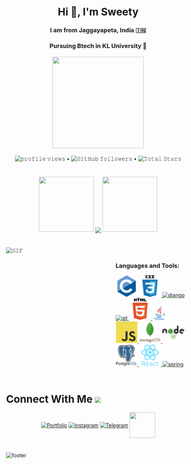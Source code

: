 <h1 align="center">Hi 👋, I'm Sweety</h1>
<h3 align="center">I am from Jaggayapeta, India 🇮🇳</h3>
<h3 align="center">Pursuing Btech in KL University 🏫<br><br><img width="250" height="250" src="https://i.giphy.com/media/FoVzfcqCDSb7zCynOp/giphy.webp"></h3>


<p align="center">
  <img src="https://komarev.com/ghpvc/?username=sweetychowdary414&label=Profile%20views&color=0e75b6&style=flat" alt="𝚙𝚛𝚘𝚏𝚒𝚕𝚎 𝚟𝚒𝚎𝚠𝚜"> •  
  <img alt="𝙶𝚒𝚝𝙷𝚞𝚋 𝚏𝚘𝚕𝚕𝚘𝚠𝚎𝚛𝚜" src="https://img.shields.io/github/followers/sweetychowdary414?label=Followers&style=social"> •   
  <img src="https://img.shields.io/github/stars/sweetychowdary414?label=Stars" alt="𝚃𝚘𝚝𝚊𝚕 𝚂𝚝𝚊𝚛𝚜">
</p>

<h1 dir="auto"></h1>


  <p align="center">
  <a>
    <img height="150" width="150" src="https://github.com/chsaiujwal/chsaiujwal/blob/main/left.webp">
    <img align="center" src="https://github-readme-stats.vercel.app/api?username=chowdary414&show_icons=true&locale=en&count_private=true&include_all_commits=true&theme=dark&hide_border=true"/>
    <img height="150" width="150" src="https://github.com/chsaiujwal/chsaiujwal/blob/main/right.webp">
  </a>
</p>
  <h1 dir="auto"></h1>

<a target="_blank"><img align="left" height="300" width="300" alt="𝙶𝙸𝙵" src="https://github.com/JayantGoel001/JayantGoel001/blob/master/GIF/github.gif"></a>
<br/>
<h3 align="left">Languages and Tools:</h3>
<p align="left"> <a href="https://www.cprogramming.com/" target="_blank" rel="noreferrer"> <img src="https://raw.githubusercontent.com/devicons/devicon/master/icons/c/c-original.svg" alt="c" width="60" height="60"/> </a> <a href="https://www.w3schools.com/css/" target="_blank" rel="noreferrer"> <img src="https://raw.githubusercontent.com/devicons/devicon/master/icons/css3/css3-original-wordmark.svg" alt="css3" width="60" height="60"/> </a> <a href="https://www.djangoproject.com/" target="_blank" rel="noreferrer"> <img src="https://cdn.worldvectorlogo.com/logos/django.svg" alt="django" width="60" height="60"/> </a> <a href="https://git-scm.com/" target="_blank" rel="noreferrer"> <img src="https://www.vectorlogo.zone/logos/git-scm/git-scm-icon.svg" alt="git" width="60" height="60"/> </a> <a href="https://www.w3.org/html/" target="_blank" rel="noreferrer"> <img src="https://raw.githubusercontent.com/devicons/devicon/master/icons/html5/html5-original-wordmark.svg" alt="html5" width="60" height="60"/> </a> <a href="https://www.java.com" target="_blank" rel="noreferrer"> <img src="https://raw.githubusercontent.com/devicons/devicon/master/icons/java/java-original.svg" alt="java" width="40" height="40"/> </a><br> <a href="https://developer.mozilla.org/en-US/docs/Web/JavaScript" target="_blank" rel="noreferrer"> <img src="https://raw.githubusercontent.com/devicons/devicon/master/icons/javascript/javascript-original.svg" alt="javascript" width="60" height="60"/> </a> <a href="https://www.mongodb.com/" target="_blank" rel="noreferrer"> <img src="https://raw.githubusercontent.com/devicons/devicon/master/icons/mongodb/mongodb-original-wordmark.svg" alt="mongodb" width="60" height="60"/> </a> <a href="https://nodejs.org" target="_blank" rel="noreferrer"> <img src="https://raw.githubusercontent.com/devicons/devicon/master/icons/nodejs/nodejs-original-wordmark.svg" alt="nodejs" width="60" height="60"/> </a> <a href="https://www.postgresql.org" target="_blank" rel="noreferrer"> <img src="https://raw.githubusercontent.com/devicons/devicon/master/icons/postgresql/postgresql-original-wordmark.svg" alt="postgresql" width="60" height="60"/> </a> <a href="https://reactjs.org/" target="_blank" rel="noreferrer"> <img src="https://raw.githubusercontent.com/devicons/devicon/master/icons/react/react-original-wordmark.svg" alt="react" width="60" height="60"/> </a> <a href="https://spring.io/" target="_blank" rel="noreferrer"> <img src="https://www.vectorlogo.zone/logos/springio/springio-icon.svg" alt="spring" width="60" height="60"/> </a> </p>
<br>
<h1>
  Connect With Me
  <a target="_blank">
    <img src="https://github.com/JayantGoel001/JayantGoel001/blob/master/GIF/Handshake.gif" height="25px" style="max-width:100%;">
  </a>
  </h1>

<p align="center">
<a href="https://" target="blank"><img align="center" src="https://encrypted-tbn0.gstatic.com/images?q=tbn:ANd9GcQbNcP5hD4ZAzyem-3gK8ajtygsfijtsUR6wZ2SWd7K4O_v1NaNAa5LWHQASe_bxvNDcyg&usqp=CAU" alt="Portfolio" height="60" width="60" /></a>
<a href="https://www.instagram.com/sweety__patibandla/" target="blank"><img align="center" src="https://cdn.jsdelivr.net/npm/simple-icons@3.0.1/icons/instagram.svg" alt="Instagram" height="60" width="60" /></a>
  <a href="https://t.me/@sweetypatibandla" target="blank"><img align="center" src="https://github.com/chsaiujwal/chsaiujwal/blob/main/telegram-app.png" alt="Telegram" height="60" width="60" /></a>
  <a href="https://www.codechef.com/users/sweety_414" target="blank">
  <img height="70" width="70" align="center" src="https://encrypted-tbn0.gstatic.com/images?q=tbn:ANd9GcQ_DqQSqy1X7KMIHrYbEwEaZ5r8rt_NPx7v9w&usqp=CAU"/>
  </a>
</p>
  
  
  
#
 
![footer](https://github.com/chsaiujwal/chsaiujwal/blob/main/footer.webp)

